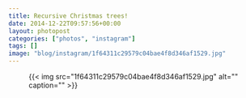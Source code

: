 ```yaml
---
title: Recursive Christmas trees!
date: 2014-12-22T09:57:56+00:00
layout: photopost
categories: ["photos", "instagram"]
tags: []
image: "blog/instagram/1f64311c29579c04bae4f8d346af1529.jpg"
---
```


<figure class="photo photo--square">
  {{< img src="1f64311c29579c04bae4f8d346af1529.jpg" alt="" caption="" >}}

</figure>


